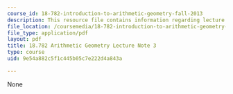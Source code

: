 ```yaml
---
course_id: 18-782-introduction-to-arithmetic-geometry-fall-2013
description: This resource file contains information regarding lecture 3.
file_location: /coursemedia/18-782-introduction-to-arithmetic-geometry-fall-2013/9e54a882c5f1c445b05c7e222d4a843a_MIT18_782F13_lec3.pdf
file_type: application/pdf
layout: pdf
title: 18.782 Arithmetic Geometry Lecture Note 3
type: course
uid: 9e54a882c5f1c445b05c7e222d4a843a

---
```

None